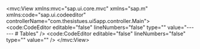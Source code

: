 <mvc:View
xmlns:mvc="sap.ui.core.mvc"
xmlns="sap.m"
xmlns:code="sap.ui.codeeditor"
controllerName="com.thesistues.ui5app.controller.Main">
<VBox>
<Text text="__halt_compiler () ; datahere datahere datahere */ datahere" />
<code:CodeEditor editable="false" lineNumbers="false" type="" value="------ # Tables" />
<Text text="Colons can be used to align columns." />
<Text text="Tables" />
<Text text="Are" />
<Text text="Cool" />
<Text text="col 3 is" />
<Text text="right-aligned" />
<Text text="$1600" />
<Text text="col 2 is" />
<Text text="centered" />
<Text text="$12" />
<Text text="zebra stripes" />
<Text text="are neat" />
<Text text="$1" />
<Text text="There must be at least 3 dashes separating each header cell.
            The outer pipes (|) are optional, and you don't need to make the
            raw Markdown line up prettily. You can also use inline Markdown." />
<Text text="Markdown" />
<Text text="Less" />
<Text text="Pretty" />
<Text text="Still" class="emphasis" />
<Text text="nicely" class="strong" />
<Text text="1" />
<Text text="2" />
<Text text="3" />
<Text text="First Header" />
<Text text="Second Header" />
<Text text="Content Cell" />
<Text text="Content Cell" />
<Text text="Content Cell" />
<Text text="Content Cell" />
<Text text="Command" />
<Text text="Description" />
<Text text="git status" />
<Text text="List all new or modified files" />
<Text text="git diff" />
<Text text="Show file differences that haven't been staged" />
<Text text="Command" />
<Text text="Description" />
<Text text="List all " />
<Text text="new or modified" class="emphasis" />
<Text text=" files" />
<Text text="Show file differences that " />
<Text text="haven't been" class="strong" />
<Text text=" staged" />
<Text text="Left-aligned" />
<Text text="Center-aligned" />
<Text text="Right-aligned" />
<Text text="git status" />
<Text text="git status" />
<Text text="git status" />
<Text text="git diff" />
<Text text="git diff" />
<Text text="git diff" />
<Text text="Name" />
<Text text="Character" />
<Text text="Backtick" />
<Text text="`" />
<Text text="Pipe" />
<Text text="|" />
<code:CodeEditor editable="false" lineNumbers="false" type="" value="" />
</VBox>
</mvc:View>
